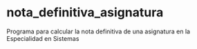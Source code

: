 # nota_definitiva_asignatura
Programa para calcular la nota definitiva de una asignatura en la Especialidad en Sistemas
